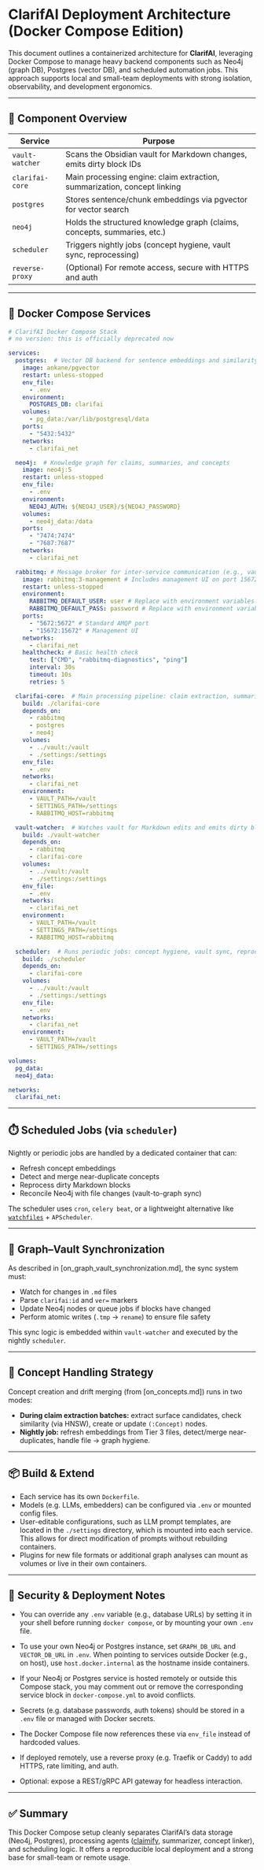 # ClarifAI Deployment Architecture (Docker Compose Edition)

This document outlines a containerized architecture for **ClarifAI**, leveraging Docker Compose to manage heavy backend components such as Neo4j (graph DB), Postgres (vector DB), and scheduled automation jobs. This approach supports local and small-team deployments with strong isolation, observability, and development ergonomics.

---

## 🧱 Component Overview

| Service         | Purpose                                                                  |
| --------------- | ------------------------------------------------------------------------ |
| `vault-watcher` | Scans the Obsidian vault for Markdown changes, emits dirty block IDs     |
| `clarifai-core` | Main processing engine: claim extraction, summarization, concept linking |
| `postgres`      | Stores sentence/chunk embeddings via pgvector for vector search          |
| `neo4j`         | Holds the structured knowledge graph (claims, concepts, summaries, etc.) |
| `scheduler`     | Triggers nightly jobs (concept hygiene, vault sync, reprocessing)        |
| `reverse-proxy` | (Optional) For remote access, secure with HTTPS and auth                 |

---

## 🐳 Docker Compose Services

```yaml
# ClarifAI Docker Compose Stack
# no version: this is officially deprecated now

services:
  postgres:  # Vector DB backend for sentence embeddings and similarity checks
    image: ankane/pgvector
    restart: unless-stopped
    env_file:
      - .env
    environment:
      POSTGRES_DB: clarifai
    volumes:
      - pg_data:/var/lib/postgresql/data
    ports:
      - "5432:5432"
    networks:
      - clarifai_net

  neo4j:  # Knowledge graph for claims, summaries, and concepts
    image: neo4j:5
    restart: unless-stopped
    env_file:
      - .env
    environment:
      NEO4J_AUTH: ${NEO4J_USER}/${NEO4J_PASSWORD}
    volumes:
      - neo4j_data:/data
    ports:
      - "7474:7474"
      - "7687:7687"
    networks:
      - clarifai_net

  rabbitmq: # Message broker for inter-service communication (e.g., vault-watcher -> clarifai-core)
    image: rabbitmq:3-management # Includes management UI on port 15672
    restart: unless-stopped
    environment:
      RABBITMQ_DEFAULT_USER: user # Replace with environment variables or Docker secrets
      RABBITMQ_DEFAULT_PASS: password # Replace with environment variables or Docker secrets
    ports:
      - "5672:5672" # Standard AMQP port
      - "15672:15672" # Management UI
    networks:
      - clarifai_net
    healthcheck: # Basic health check
      test: ["CMD", "rabbitmq-diagnostics", "ping"]
      interval: 30s
      timeout: 10s
      retries: 5

  clarifai-core:  # Main processing pipeline: claim extraction, summarization, linking
    build: ./clarifai-core
    depends_on:
      - rabbitmq
      - postgres
      - neo4j
    volumes:
      - ../vault:/vault
      - ./settings:/settings
    env_file:
      - .env
    networks:
      - clarifai_net
    environment:
      - VAULT_PATH=/vault
      - SETTINGS_PATH=/settings
      - RABBITMQ_HOST=rabbitmq

  vault-watcher:  # Watches vault for Markdown edits and emits dirty blocks
    build: ./vault-watcher
    depends_on:
      - rabbitmq
      - clarifai-core
    volumes:
      - ../vault:/vault
      - ./settings:/settings
    env_file:
      - .env
    networks:
      - clarifai_net
    environment:
      - VAULT_PATH=/vault
      - SETTINGS_PATH=/settings
      - RABBITMQ_HOST=rabbitmq

  scheduler:  # Runs periodic jobs: concept hygiene, vault sync, reprocessing
    build: ./scheduler
    depends_on:
      - clarifai-core
    volumes:
      - ../vault:/vault
      - ./settings:/settings
    env_file:
      - .env
    networks:
      - clarifai_net
    environment:
      - VAULT_PATH=/vault
      - SETTINGS_PATH=/settings

volumes:
  pg_data:
  neo4j_data:

networks:
  clarifai_net:
```

---

## ⏱️ Scheduled Jobs (via `scheduler`)

Nightly or periodic jobs are handled by a dedicated container that can:

* Refresh concept embeddings
* Detect and merge near-duplicate concepts
* Reprocess dirty Markdown blocks
* Reconcile Neo4j with file changes (vault-to-graph sync)

The scheduler uses `cron`, `celery beat`, or a lightweight alternative like [`watchfiles`](https://pypi.org/project/watchfiles/) + `APScheduler`.

---

## 🔄 Graph–Vault Synchronization

As described in \[on\_graph\_vault\_synchronization.md], the sync system must:

* Watch for changes in `.md` files
* Parse `clarifai:id` and `ver=` markers
* Update Neo4j nodes or queue jobs if blocks have changed
* Perform atomic writes (`.tmp` → `rename`) to ensure file safety

This sync logic is embedded within `vault-watcher` and executed by the nightly `scheduler`.

---

## 🧠 Concept Handling Strategy

Concept creation and drift merging (from \[on\_concepts.md]) runs in two modes:

* **During claim extraction batches:** extract surface candidates, check similarity (via HNSW), create or update `(:Concept)` nodes.
* **Nightly job:** refresh embeddings from Tier 3 files, detect/merge near-duplicates, handle file → graph hygiene.

---

## 📦 Build & Extend

* Each service has its own `Dockerfile`.
* Models (e.g. LLMs, embedders) can be configured via `.env` or mounted config files.
* User-editable configurations, such as LLM prompt templates, are located in the `./settings` directory, which is mounted into each service. This allows for direct modification of prompts without rebuilding containers.
* Plugins for new file formats or additional graph analyses can mount as volumes or live in their own containers.

---

## 🔐 Security & Deployment Notes

* You can override any `.env` variable (e.g., database URLs) by setting it in your shell before running `docker compose`, or by mounting your own `.env` file.

* To use your own Neo4j or Postgres instance, set `GRAPH_DB_URL` and `VECTOR_DB_URL` in `.env`. When pointing to services outside Docker (e.g., on host), use `host.docker.internal` as the hostname inside containers.

* If your Neo4j or Postgres service is hosted remotely or outside this Compose stack, you may comment out or remove the corresponding service block in `docker-compose.yml` to avoid conflicts.

* Secrets (e.g. database passwords, auth tokens) should be stored in a `.env` file or managed with Docker secrets.

* The Docker Compose file now references these via `env_file` instead of hardcoded values.

* If deployed remotely, use a reverse proxy (e.g. Traefik or Caddy) to add HTTPS, rate limiting, and auth.

* Optional: expose a REST/gRPC API gateway for headless interaction.

---

## ✅ Summary

This Docker Compose setup cleanly separates ClarifAI’s data storage (Neo4j, Postgres), processing agents ([claimify](https://arxiv.org/pdf/2502.10855), summarizer, concept linker), and scheduling logic. It offers a reproducible local deployment and a strong base for small-team or remote usage.
